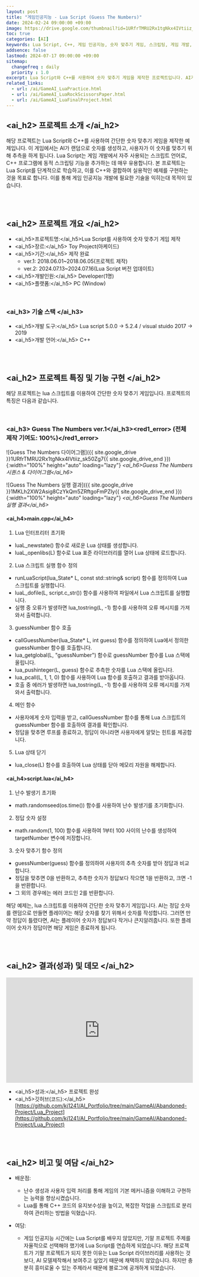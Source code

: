```yaml
---
layout: post
title: "게임인공지능 - Lua Script (Guess The Numbers)"
date: 2024-02-24 09:00:00 +09:00
image: https://drive.google.com/thumbnail?id=1URfrTMRU2Rx1tgNkx4IVtiiz_sk50Zg7
toc: true
categories: [AI]
keywords: Lua Script, C++, 게임 인공지능, 숫자 맞추기 게임, 스크립팅, 게임 개발, 프로그래밍 연습, AI, 스크립트 언어, Lua for C++, 인공지능 프로젝트
addsence: false
lastmod: 2024-07-17 09:00:00 +09:00
sitemap:
  changefreq : daily
  priority : 1.0
excerpt: Lua Script와 C++를 사용하여 숫자 맞추기 게임을 제작한 프로젝트입니다. AI가 랜덤 숫자를 생성하고, 사용자가 이를 맞추는 과정을 통해 동적 스크립팅과 게임 메커니즘을 학습할 수 있습니다.
related_links:
  - url: /ai/GameAI_LuaPractice.html
  - url: /ai/GameAI_LuaRockScissorsPaper.html
  - url: /ai/GameAI_LuaFinalProject.html
---
```


## <ai_h2> 프로젝트 소개 </ai_h2>

해당 프로젝트는 Lua Script와 C++를 사용하여 간단한 숫자 맞추기 게임을 제작한 예제입니다. 이 게임에서는 AI가 랜덤으로 숫자를 생성하고, 사용자가 이 숫자를 맞추기 위해 추측을 하게 됩니다. Lua Script는 게임 개발에서 자주 사용되는 스크립트 언어로, C++ 프로그램에 동적 스크립팅 기능을 추가하는 데 매우 유용합니다. 본 프로젝트는 Lua Script를 단계적으로 학습하고, 이를 C++와 결합하여 실용적인 예제를 구현하는 것을 목표로 합니다. 이를 통해 게임 인공지능 개발에 필요한 기술을 익히는대 목적이 있습니다.

<br>
<br>

## <ai_h2> 프로젝트 개요 </ai_h2>

- <span><ai_h5>프로젝트명:</ai_h5>Lua Script를 사용하여 숫자 맞추기 게임 제작 </span>
- <span><ai_h5>장르:</ai_h5> Toy Project(아케이드)</span>
- <span><ai_h5>기간:</ai_h5> 제작 완료</span>
    - ver.1: 2018.06.01~2018.06.05(프로젝트 제작)
    - ver.2: 2024.07.13~2024.07.16(Lua Script 버전 업데이트)
- <span><ai_h5>개발인원:</ai_h5> Developer(1명)</span>
- <span><ai_h5>플랫폼:</ai_h5> PC (Window)</span>

<br>

### <ai_h3> 기술 스택 </ai_h3>

- <span><ai_h5>개발 도구:</ai_h5> Lua script 5.0.0 → 5.2.4 / visual stuido 2017 → 2019 </span>
- <span><ai_h5>개발 언어:</ai_h5> C++ </span>

<br>
<br>

## <ai_h2> 프로젝트 특징 및 기능 구현 </ai_h2>

해당 프로젝트는 lua 스크립트를 이용하여 간단한 숫자 맞추기 게임입니다. 프로젝트의 특징은 다음과 같습니다.

<br>

### <ai_h3> Guess The Numbers ver.1</ai_h3><red1_error> (전체 제작 기여도: 100%)</red1_error>

![Guess The Numbers 다이어그램]({{ site.google_drive }}1URfrTMRU2Rx1tgNkx4IVtiiz_sk50Zg7{{ site.google_drive_end }}){:width="100%" height="auto" loading="lazy"}
*<ai_h6>Guess The Numbers 시퀀스 & 다이어그램</ai_h6>* 

![Guess The Numbers 실행 결과]({{ site.google_drive }}1MKLh2XW2Asig8CzYkQm5ZRftgoFmPZIy{{ site.google_drive_end }}){:width="100%" height="auto" loading="lazy"}
*<ai_h6>Guess The Numbers 실행 결과</ai_h6>* 

#### <ai_h4>main.cpp</ai_h4>

1. Lua 인터프리터 초기화
  - luaL_newstate() 함수로 새로운 Lua 상태를 생성합니다.
  - luaL_openlibs(L) 함수로 Lua 표준 라이브러리를 열어 Lua 상태에 로드합니다.

2. Lua 스크립트 실행 함수 정의
  - runLuaScript(lua_State* L, const std::string& script) 함수를 정의하여 Lua 스크립트를 실행합니다.
  - luaL_dofile(L, script.c_str()) 함수를 사용하여 파일에서 Lua 스크립트를 실행합니다.
  - 실행 중 오류가 발생하면 lua_tostring(L, -1) 함수를 사용하여 오류 메시지를 가져와서 출력합니다.

3. guessNumber 함수 호출
  - callGuessNumber(lua_State* L, int guess) 함수를 정의하여 Lua에서 정의한 guessNumber 함수를 호출합니다.
  - lua_getglobal(L, "guessNumber") 함수로 guessNumber 함수를 Lua 스택에 올립니다.
  - lua_pushinteger(L, guess) 함수로 추측한 숫자를 Lua 스택에 올립니다.
  - lua_pcall(L, 1, 1, 0) 함수를 사용하여 Lua 함수를 호출하고 결과를 받아옵니다.
  - 호출 중 에러가 발생하면 lua_tostring(L, -1) 함수를 사용하여 오류 메시지를 가져와서 출력합니다.

4. 메인 함수
  - 사용자에게 숫자 입력을 받고, callGuessNumber 함수를 통해 Lua 스크립트의 guessNumber 함수를 호출하여 결과를 확인합니다.
  - 정답을 맞추면 루프를 종료하고, 정답이 아니라면 사용자에게 알맞는 힌트를 제공합니다.

5. Lua 상태 닫기
  - lua_close(L) 함수를 호출하여 Lua 상태를 닫아 메모리 자원을 해제합니다.

#### <ai_h4>script.lua</ai_h4>

1. 난수 발생기 초기화
  - math.randomseed(os.time()) 함수를 사용하여 난수 발생기를 초기화합니다.

2. 정답 숫자 설정
  - math.random(1, 100) 함수를 사용하여 1부터 100 사이의 난수를 생성하여 targetNumber 변수에 저장합니다.

3. 숫자 맞추기 함수 정의
  - guessNumber(guess) 함수를 정의하여 사용자의 추측 숫자를 받아 정답과 비교합니다.
  - 정답을 맞추면 0을 반환하고, 추측한 숫자가 정답보다 작으면 1을 반환하고, 크면 -1을 반환합니다.
  - 그 외의 경우에는 에러 코드인 2를 반환합니다.

해당 예제는, lua 스크립트를 이용하여 간단한 숫자 맞추기 게임입니다. AI는 정답 숫자를 랜덤으로 만들면 플레이어는 해당 숫자를 찾기 위해서 숫자를 작성합니다. 그러면 만약 정답이 틀렸다면, AI는 플레이어 숫자가 정답보다 작거나 큰지알려줍니다. 또한 플레이어 숫자가 정답이면 해당 게임은 종료하게 됩니다.

<br>
<br>

## <ai_h2> 결과(성과) 및 데모 </ai_h2>

<iframe width="100%" style="aspect-ratio:16/9" src="https://www.youtube.com/embed/bWMnEyWWUSA" title="Guess The Numbers Game - Lua Script and C++ AI Project" frameborder="0" allow="accelerometer; autoplay; clipboard-write; encrypted-media; gyroscope; picture-in-picture; web-share" referrerpolicy="strict-origin-when-cross-origin" allowfullscreen></iframe>

- <span><ai_h5>성과:</ai_h5> 프로젝트 완성 </span>
- <span><ai_h5>깃허브(코드):</ai_h5> [https://github.com/kj1241/AI_Portfolio/tree/main/GameAI/Abandoned-Project/Lua_Project](https://github.com/kj1241/AI_Portfolio/tree/main/GameAI/Abandoned-Project/Lua_Project)</span>

<br>
<br>

## <ai_h2> 비고 및 여담 </ai_h2>

- 배운점:
  - 난수 생성과 사용자 입력 처리를 통해 게임의 기본 메커니즘을 이해하고 구현하는 능력을 향상시켰습니다.
  - Lua를 통해 C++ 코드의 유지보수성을 높이고, 복잡한 작업을 스크립트로 분리하여 관리하는 방법을 익혔습니다.
    
- 여담:
  - 게임 인공지능 시간에는 Lua Script를 배우지 않았지만, 기말 프로젝트 주제를 자율적으로 선택해야 했기에 Lua Script를 연습하게 되었습니다. 해당 프로젝트가 기말 프로젝트가 되지 못한 이유는 Lua Script 라이브러리를 사용하는 것보다, AI 모델제작해서 보여주고 싶었기 때문에 채택하지 않았습니다. 하지만 충분히 흥미로울 수 있는 주제라서 때문에 블로그에 공개하게 되었습니다.